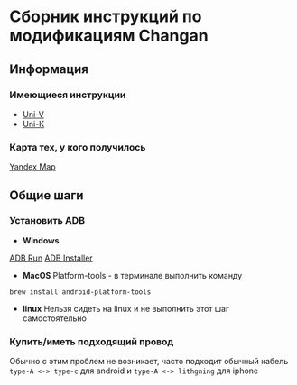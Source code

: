 # Сборник инструкций по модификациям Changan

## Информация

### Имеющиеся инструкции

+ [Uni-V](/univ/main.md)
+ [Uni-K](https://github.com/ksergey/changan_uni_k_android_fun)

### Карта тех, у кого получилось

[Yandex Map](https://yandex.ru/maps/?um=constructor%3Ad965d9267a30769b6742982240165a4a7000d565005654a3a4adb297d2e30b4d&source=constructorLink)

## Общие шаги

### Установить ADB

+ **Windows**

[ADB Run](https://4pda.to/forum/index.php?showtopic=437824&st=1100#entry95661367)
[ADB Installer](https://forum.xda-developers.com/attachment.php?attachmentid=4623157&amp;d=1540039037)

+ **MacOS**
Platform-tools - в терминале выполнить команду

```comandline
brew install android-platform-tools
```

+ **linux**
Нельзя сидеть на linux и не выполнить этот шаг самостоятельно

### Купить/иметь подходящий провод

Обычно с этим проблем не возникает, часто подходит обычный кабель `type-A <-> type-c` для android и `type-A <-> lithgning` для iphone
